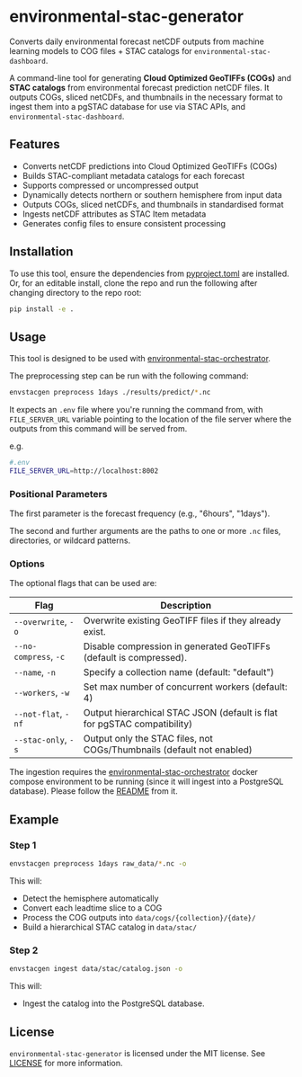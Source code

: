 # environmental-stac-generator

Converts daily environmental forecast netCDF outputs from machine learning models to COG files + STAC catalogs for `environmental-stac-dashboard`.

A command-line tool for generating **Cloud Optimized GeoTIFFs (COGs)** and **STAC catalogs** from environmental forecast prediction netCDF files. It outputs COGs, sliced netCDFs, and thumbnails in the necessary format to ingest them into a pgSTAC database for use via STAC APIs, and `environmental-stac-dashboard`.

## Features

- Converts netCDF predictions into Cloud Optimized GeoTIFFs (COGs)
- Builds STAC-compliant metadata catalogs for each forecast
- Supports compressed or uncompressed output
- Dynamically detects northern or southern hemisphere from input data
- Outputs COGs, sliced netCDFs, and thumbnails in standardised format
- Ingests netCDF attributes as STAC Item metadata
- Generates config files to ensure consistent processing

## Installation

To use this tool, ensure the dependencies from [pyproject.toml](pyproject.toml) are installed. Or, for an editable install, clone the repo and run the following after changing directory to the repo root:

```bash
pip install -e .
```

## Usage

This tool is designed to be used with [environmental-stac-orchestrator](https://github.com/environmental-forecasting/environmental-stac-orchestrator).

The preprocessing step can be run with the following command:

```bash
envstacgen preprocess 1days ./results/predict/*.nc
```

It expects an `.env` file where you're running the command from, with `FILE_SERVER_URL` variable pointing to the location of the file server where the outputs from this command will be served from.

e.g.

```bash
#.env
FILE_SERVER_URL=http://localhost:8002
```

### Positional Parameters

The first parameter is the forecast frequency (e.g., "6hours", "1days").

The second and further arguments are the paths to one or more `.nc` files, directories, or wildcard patterns.

### Options

The optional flags that can be used are:

| Flag                  | Description                                                            |
| --------------------- | ---------------------------------------------------------------------- |
| `--overwrite`, `-o`   | Overwrite existing GeoTIFF files if they already exist.                |
| `--no-compress`, `-c` | Disable compression in generated GeoTIFFs (default is compressed).     |
| `--name`, `-n`        | Specify a collection name (default: "default")                         |
| `--workers`, `-w`     | Set max number of concurrent workers (default: 4)                      |
| `--not-flat`, `-nf`   | Output hierarchical STAC JSON (default is flat for pgSTAC compatibility) |
| `--stac-only`, `-s`   | Output only the STAC files, not COGs/Thumbnails (default not enabled)  |

The ingestion requires the [environmental-stac-orchestrator](https://github.com/environmental-forecasting/environmental-stac-orchestrator) docker compose environment to be running (since it will ingest into a PostgreSQL database). Please follow the [README](https://github.com/environmental-forecasting/environmental-stac-orchestrator/blob/main/README.md) from it.

## Example

### Step 1

```bash
envstacgen preprocess 1days raw_data/*.nc -o
```

This will:
* Detect the hemisphere automatically
* Convert each leadtime slice to a COG
* Process the COG outputs into `data/cogs/{collection}/{date}/`
* Build a hierarchical STAC catalog in `data/stac/`

### Step 2

```bash
envstacgen ingest data/stac/catalog.json -o
```

This will:
* Ingest the catalog into the PostgreSQL database.

## License

`environmental-stac-generator` is licensed under the MIT license. See [LICENSE](https://github.com/environmental-forecasting/environmental-stac-generator/blob/main/LICENSE) for more information.
